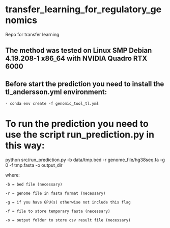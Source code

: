 # transfer_learning_for_regulatory_genomics
Repo for transfer learning


## The method was tested on Linux SMP Debian 4.19.208-1 x86_64 with NVIDIA Quadro RTX 6000

## Before start the prediction you need to install the tl_andersson.yml environment:
    
    - conda env create -f genomic_tool_tl.yml 

# To run the prediction you need to use the script run_prediction.py in this way:
  
  python src/run_prediction.py -b data/tmp.bed -r genome_file/hg38seq.fa -g 0 -f tmp.fasta -o output_dir
  
  where:
  
    -b = bed file (necessary)
    
    -r = genome file in fasta format (necessary)
    
    -g = if you have GPU(s) otherwise not include this flag
    
    -f = file to store temporary fasta (necessary)
    
    -o = output folder to store csv result file (necessary)
    
        
